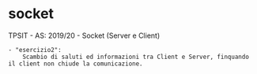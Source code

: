 # socket

TPSIT - AS: 2019/20 - Socket (Server e Client)


	- "esercizio2":
		Scambio di saluti ed informazioni tra Client e Server, finquando il client non chiude la comunicazione.
		
